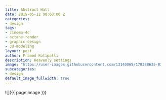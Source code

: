 ```yaml
---
title: Abstract Hall
date: 2019-05-12 00:00:00 Z
categories:
- design
tags:
- cinema-4d
- octane-render
- graphic-design
- 3d-modeling
layout: post
author: Pramod Kotipalli
description: Heavenly settings
image: "https://user-images.githubusercontent.com/13140065/178388636-83750ce2-3841-4428-b17d-3b79a82bbc92.png"
subcategories:
- design
default_image_fullwidth: true
---
```


![]({{ page.image }})
